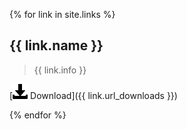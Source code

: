 {% for link in site.links %}
      
## {{ link.name }}

> {{ link.info }}

[![Download](/glyphicons-182-download-alt.png) Download]({{ link.url_downloads }})
        
{% endfor %}
